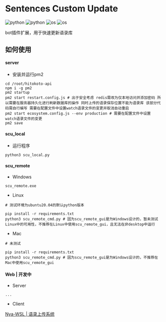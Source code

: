 # Sentences Custom Update

![python](https://img.shields.io/badge/Version-1.4.1-cyan) ![python](https://img.shields.io/badge/Python-3.11.3-blue) ![os](https://img.shields.io/badge/OS-remote|Windows-orange) ![os](https://img.shields.io/badge/OS-local|All-orange)

bot插件扩展，用于快速更新语录库

## 如何使用

#### server

- 安装并运行pm2

```
cd /root/hitokoto-api
npm i -g pm2
pm2 startup
pm2 start restart.config.js # 出于安全考虑 redis需改为仅本地访问并添加密码 所以需要在服务器持久化进行刷新数据库的操作 同时上传的语录保存位置不能为语录库 该部分代码需自行编写 需要在配置文件中设置watch语录文件的变更并取消自动重启
pm2 start ecosystem.config.js --env production # 需要在配置文件中设置watch语录文件的变更
pm2 save
```

#### scu_local

- 运行程序

`python3 scu_local.py`

#### scu_remote

- Windows

`scu_remote.exe`

- Linux

```
# 测试环境为ubuntu20.04的默认python版本

pip install -r requirements.txt
python3 scu_remote_cmd.py # 因为scu_remote_gui是为Windows设计的，暂未测试Linux中的可用性，不推荐在Linux中使用scu_remote_gui，且无法在非desktop中运行
```

- Mac

```
# 未测试

pip install -r requirements.txt
python3 scu_remote_cmd.py # 因为scu_remote_gui是为Windows设计的，不推荐在Mac中使用scu_remote_gui
```

#### Web | 开发中

- Server

`...`

- Client

[Nya-WSL | 语录上传系统](http://upload-yulu.nya-wsl.cn)